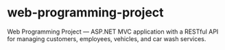 # web-programming-project
Web Programming Project — ASP.NET MVC application with a RESTful API for managing customers, employees, vehicles, and car wash services.
